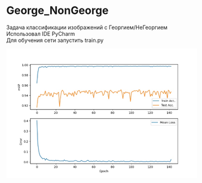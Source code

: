 # George_NonGeorge  
Задача классификации изображений с Георгием/НеГеоргием  
Использовал IDE PyCharm  
Для обучения сети запустить train.py  

![alt text](https://github.com/Hifrom/George_NonGeorge/blob/main/Acc.jpeg "График обучения сети")
